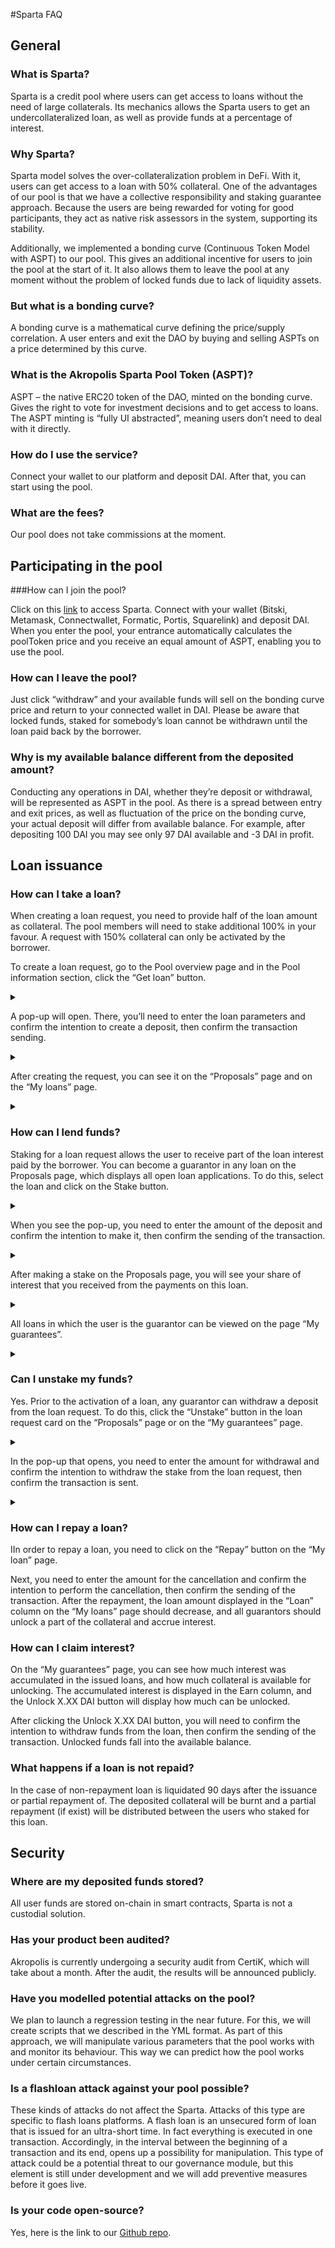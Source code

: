 ﻿#Sparta FAQ

## General

### What is Sparta?

Sparta is a credit pool where users can get access to loans without the need of large collaterals. Its mechanics allows the Sparta users to get an undercollateralized loan, as well as provide funds at a percentage of interest.

### Why Sparta?

Sparta model solves the over-collateralization problem in DeFi. With it, users can get access to a loan with 50% collateral. One of the advantages of our pool is that we have a collective responsibility and staking guarantee approach. Because the users are being rewarded for voting for good participants, they act as native risk assessors in the system, supporting its stability.

Additionally, we implemented a bonding curve (Continuous Token Model with ASPT) to our pool. This gives an additional incentive for users to join the pool at the start of it. It also  allows them to leave the pool at any moment without the problem of locked funds due to lack of liquidity assets.

### But what is a bonding curve?
A bonding curve is a mathematical curve defining the price/supply correlation. A user enters and exit the DAO by buying and selling ASPTs on a price determined by this curve.

### What is the Akropolis Sparta Pool Token (ASPT)?
ASPT – the native ERC20 token of the DAO, minted on the bonding curve. Gives the right to vote for investment decisions and to get access to loans. The ASPT minting is “fully UI abstracted”, meaning users don’t need to deal with it directly.

### How do I use the service?
Connect your wallet to our platform and deposit DAI. After that, you can start using the pool.

### What are the fees?
Our pool does not take commissions at the moment.

## Participating in the pool

###How can I join the pool?

Click on this [link](http://sparta.akropolis.io) to access Sparta. Connect with your wallet (Bitski, Metamask, Connectwallet, Formatic, Portis, Squarelink) and deposit DAI. When you enter the pool, your entrance automatically calculates the poolToken price and you receive an equal amount of ASPT, enabling you to use the pool.

### How can I leave the pool? 

Just click “withdraw” and your available funds will sell on the bonding curve price and return to your connected wallet in DAI. Please be aware that locked funds, staked for somebody’s loan cannot be withdrawn until the loan paid back by the borrower. 

### Why is my available balance different from the deposited amount?

Conducting any operations in DAI, whether they’re deposit or withdrawal, will be represented as ASPT in the pool. As there is a spread between entry and exit prices, as well as fluctuation of the price on the bonding curve, your actual deposit will differ from available balance. For example, after depositing 100 DAI you may see only 97 DAI available and -3 DAI in profit.

## Loan issuance

### How can I take a loan?

When creating a loan request, you need to provide half of the loan amount as collateral. The pool members will need to stake additional 100% in your favour. A request with 150% collateral can only be activated by the borrower.

To create a loan request, go to the Pool overview page and in the Pool information section, click the “Get loan” button.

<details>
<summary></br></summary> 
<img src="/images/development/spartafaq/getcredit1.png" alt="drawing"/>
</details>

A pop-up will open. There, you’ll need to enter the loan parameters and confirm the intention to create a deposit, then confirm the transaction sending.

<details>
<summary></br></summary> 
<img src="/images/development/spartafaq/getcredit2.png" alt="drawing" />
</details>

After creating the request, you can see it on the “Proposals” page and on the “My loans” page.

<details>
<summary></br></summary> 
<img src="/images/development/spartafaq/getcredit3.png" alt="drawing" />

</details>

### How can I lend funds?

Staking for a loan request allows the user to receive part of the loan interest paid by the borrower. You can become a guarantor in any loan on the Proposals page, which displays all open loan applications. To do this, select the loan and click on the Stake button.

<details>
<summary></br></summary> 
<img src="/images/development/spartafaq/stake0.png" alt="drawing" />
</details>

When you see the pop-up, you need to enter the amount of the deposit and confirm the intention to make it, then confirm the sending of the transaction.

<details>
<summary></br></summary> 
<img src="/images/development/spartafaq/stake1.png" alt="drawing" />
</details>

After making a stake on the Proposals page, you will see your share of interest that you received from the payments on this loan.

<details>
<summary></br></summary> 
<img src="/images/development/spartafaq/stake2.png" alt="drawing" />
</details>

All loans in which the user is the guarantor can be viewed on the page “My guarantees”.

<details>
<summary></br></summary> 
<img src="/images/development/spartafaq/stake3.png" alt="drawing" />
</details>

### Can I unstake my funds?

Yes. Prior to the activation of a loan, any guarantor can withdraw a deposit from the loan request. To do this, click the “Unstake” button in the loan request card on the “Proposals” page or on the “My guarantees” page.

<details>
<summary></br></summary> 
<img src="/images/development/spartafaq/stake4.png" alt="drawing" />
<img src="/images/development/spartafaq/stake3.png" alt="drawing" />
</details>

In the pop-up that opens, you need to enter the amount for withdrawal and confirm the intention to withdraw the stake from the loan request, then confirm the transaction is sent.

<details>
<summary></br></summary> 
<img src="/images/development/spartafaq/stake5.png" alt="drawing" />
</details>

### How can I repay a loan?

IIn order to repay a loan, you need to click on the “Repay” button on the “My loan” page.

Next, you need to enter the amount for the cancellation and confirm the intention to perform the cancellation, then confirm the sending of the transaction.
After the repayment, the loan amount displayed in the “Loan” column on the “My loans” page should decrease, and all guarantors should unlock a part of the collateral and accrue interest.

### How can I claim interest?

On the “My guarantees” page, you can see how much interest was accumulated in the issued loans, and how much collateral is available for unlocking. The accumulated interest is displayed in the Earn column, and the Unlock X.XX DAI button will display how much can be unlocked.

After clicking the Unlock X.XX DAI button, you will need to confirm the intention to withdraw funds from the loan, then confirm the sending of the transaction. Unlocked funds fall into the available balance.

### What happens if a loan is not repaid?

In the case of non-repayment loan is liquidated 90 days after the issuance or partial repayment of. The deposited collateral will be burnt and a partial repayment (if exist) will be distributed between the users who staked for this loan.

## Security

### Where are my deposited funds stored?

All user funds are stored on-chain in smart contracts, Sparta is not a custodial solution.

### Has your product been audited?

Akropolis is currently undergoing a security audit from CertiK, which will take about a month. After the audit, the results will be announced publicly.

### Have you modelled potential attacks on the pool?

We plan to launch a regression testing in the near future. 
For this, we will create scripts that we described in the YML format. As part of this approach, we will manipulate various parameters that the pool works with and monitor its behaviour. This way we can predict how the pool works under certain circumstances.

### Is a flashloan attack against your pool possible?

These kinds of attacks do not affect the Sparta. Attacks of this type are specific to flash loans platforms. A flash loan is an unsecured form of loan that is issued for an ultra-short time. In fact everything is executed in one transaction. Accordingly, in the interval between the beginning of a transaction and its end, opens up a possibility for manipulation. This type of attack could be a potential threat to our governance module, but this element is still under development and we will add preventive measures before it goes live.

### Is your code open-source?

Yes, here is the link to our [Github repo](https://github.com/akropolisio/akropolisOS).
